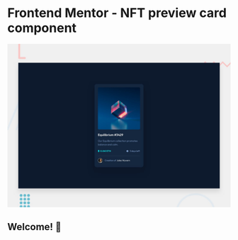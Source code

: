 # Frontend Mentor - NFT preview card component

![Design preview for the NFT preview card component coding challenge](preview.jpg)

## Welcome! 👋
